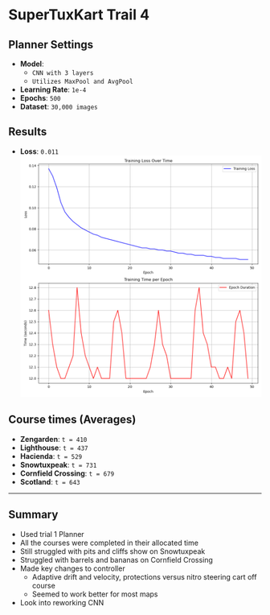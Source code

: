 # SuperTuxKart Trail 4

## Planner Settings
- **Model**: 
    - `CNN with 3 layers`
    - `Utilizes MaxPool and AvgPool`
- **Learning Rate**: `1e-4`  
- **Epochs**: `500`  
- **Dataset**: `30,000 images`  

## Results
- **Loss**: `0.011`  
![alt text](image.png)

## Course times (Averages)
- **Zengarden**: `t = 410`  
- **Lighthouse**: `t = 437`  
- **Hacienda**: `t = 529`  
- **Snowtuxpeak**: `t = 731`  
- **Cornfield Crossing**: `t = 679`  
- **Scotland**: `t = 643`  

---

## Summary
- Used trial 1 Planner
- All the courses were completed in their allocated time
- Still struggled with pits and cliffs show on Snowtuxpeak
- Struggled with barrels and bananas on Cornfield Crossing
- Made key changes to controller
    - Adaptive drift and velocity, protections versus nitro steering cart off course
    - Seemed to work better for most maps 
- Look into reworking CNN



